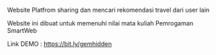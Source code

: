 Website Platfrom sharing dan mencari rekomendasi travel dari user lain

Website ini dibuat untuk memenuhi nilai mata kuliah Pemrogaman SmartWeb

Link DEMO : https://bit.ly/gemhidden
